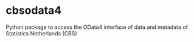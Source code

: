 # cbsodata4
Python package to access the OData4 interface of data and metadata of Statistics Netherlands (CBS)
